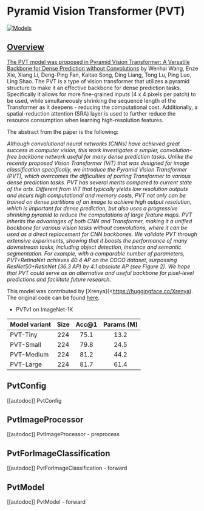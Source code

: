 <!--Copyright 2023 The HuggingFace Team. All rights reserved.

Licensed under the Apache License, Version 2.0 (the "License"); you may not use this file except in compliance with
the License. You may obtain a copy of the License at

http://www.apache.org/licenses/LICENSE-2.0

Unless required by applicable law or agreed to in writing, software distributed under the License is distributed on
an "AS IS" BASIS, WITHOUT WARRANTIES OR CONDITIONS OF ANY KIND, either express or implied. See the License for the
specific language governing permissions and limitations under the License.
-->

# Pyramid Vision Transformer (PVT)

<div class="flex flex-wrap space-x-1">
<a href="https://huggingface.co/models?filter=pvt">
<img alt="Models" src="https://img.shields.io/badge/All_model_pages-pvt-blueviolet">
</div>

## Overview

The PVT model was proposed in
[Pyramid Vision Transformer: A Versatile Backbone for Dense Prediction without Convolutions](https://arxiv.org/abs/2102.12122)
by Wenhai Wang, Enze Xie, Xiang Li, Deng-Ping Fan, Kaitao Song, Ding Liang, Tong Lu, Ping Luo, Ling Shao. The PVT is a type of
vision transformer that utilizes a pyramid structure to make it an effective backbone for dense prediction tasks. Specifically
it allows for more fine-grained inputs (4 x 4 pixels per patch) to be used, while simultaneously shrinking the sequence length
of the Transformer as it deepens - reducing the computational cost. Additionally, a spatial-reduction attention (SRA) layer
is used to further reduce the resource consumption when learning high-resolution features.

The abstract from the paper is the following:

*Although convolutional neural networks (CNNs) have achieved great success in computer vision, this work investigates a 
simpler, convolution-free backbone network useful for many dense prediction tasks. Unlike the recently proposed Vision 
Transformer (ViT) that was designed for image classification specifically, we introduce the Pyramid Vision Transformer 
(PVT), which overcomes the difficulties of porting Transformer to various dense prediction tasks. PVT has several 
merits compared to current state of the arts. Different from ViT that typically yields low resolution outputs and 
incurs high computational and memory costs, PVT not only can be trained on dense partitions of an image to achieve high 
output resolution, which is important for dense prediction, but also uses a progressive shrinking pyramid to reduce the 
computations of large feature maps. PVT inherits the advantages of both CNN and Transformer, making it a unified 
backbone for various vision tasks without convolutions, where it can be used as a direct replacement for CNN backbones. 
We validate PVT through extensive experiments, showing that it boosts the performance of many downstream tasks, including
object detection, instance and semantic segmentation. For example, with a comparable number of parameters, PVT+RetinaNet 
achieves 40.4 AP on the COCO dataset, surpassing ResNet50+RetinNet (36.3 AP) by 4.1 absolute AP (see Figure 2). We hope 
that PVT could serve as an alternative and useful backbone for pixel-level predictions and facilitate future research.*

This model was contributed by [Xrenya](<https://huggingface.co/Xrenya). The original code can be found [here](https://github.com/whai362/PVT).


- PVTv1 on ImageNet-1K

| **Model variant**  |**Size** |**Acc@1**|**Params (M)**|
|--------------------|:-------:|:-------:|:------------:|
| PVT-Tiny           |    224  |   75.1  |     13.2     |
| PVT-Small          |    224  |   79.8  |     24.5     |
| PVT-Medium         |    224  |   81.2  |     44.2     |
| PVT-Large          |    224  |   81.7  |     61.4     |


## PvtConfig

[[autodoc]] PvtConfig

## PvtImageProcessor

[[autodoc]] PvtImageProcessor
    - preprocess

## PvtForImageClassification

[[autodoc]] PvtForImageClassification
    - forward

## PvtModel

[[autodoc]] PvtModel
    - forward

